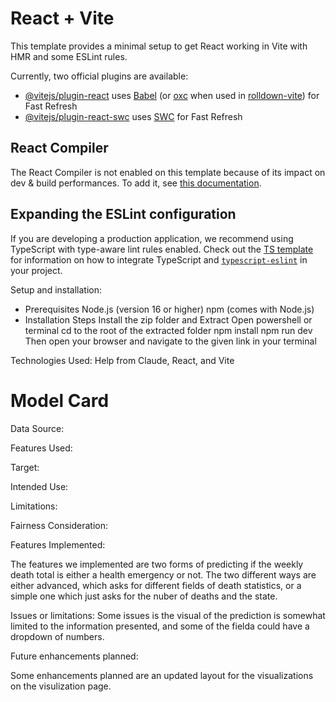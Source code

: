 # React + Vite

This template provides a minimal setup to get React working in Vite with HMR and some ESLint rules.

Currently, two official plugins are available:

- [@vitejs/plugin-react](https://github.com/vitejs/vite-plugin-react/blob/main/packages/plugin-react) uses [Babel](https://babeljs.io/) (or [oxc](https://oxc.rs) when used in [rolldown-vite](https://vite.dev/guide/rolldown)) for Fast Refresh
- [@vitejs/plugin-react-swc](https://github.com/vitejs/vite-plugin-react/blob/main/packages/plugin-react-swc) uses [SWC](https://swc.rs/) for Fast Refresh

## React Compiler

The React Compiler is not enabled on this template because of its impact on dev & build performances. To add it, see [this documentation](https://react.dev/learn/react-compiler/installation).

## Expanding the ESLint configuration

If you are developing a production application, we recommend using TypeScript with type-aware lint rules enabled. Check out the [TS template](https://github.com/vitejs/vite/tree/main/packages/create-vite/template-react-ts) for information on how to integrate TypeScript and [`typescript-eslint`](https://typescript-eslint.io) in your project.

Setup and installation:
- Prerequisites
    Node.js (version 16 or higher)
    npm (comes with Node.js)
- Installation Steps
    Install the zip folder and Extract
    Open powershell or terminal
    cd to the root of the extracted folder
    npm install
    npm run dev
    Then open your browser and navigate to the given link in your terminal

Technologies Used: Help from Claude, React, and Vite
# Model Card
Data Source:

Features Used:

Target:

Intended Use:

Limitations:

Fairness Consideration:





Features Implemented:

The features we implemented are two forms of predicting if the weekly death total is either a health emergency or not. The two
different ways are either advanced, which asks for different fields of death statistics, or a simple one which just asks for the nuber of deaths and the state.

Issues or limitations:
Some issues is the visual of the prediction is somewhat limited to the information presented, and some of the fielda could have a dropdown of numbers.

Future enhancements planned:

Some enhancements planned are an updated layout for the visualizations on the visulization page.
